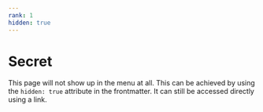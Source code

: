 ```yaml
---
rank: 1
hidden: true
---
```


# Secret

This page will not show up in the menu at all. This can be achieved by using the `hidden: true` attribute in the frontmatter. It can still be accessed directly using a link.
